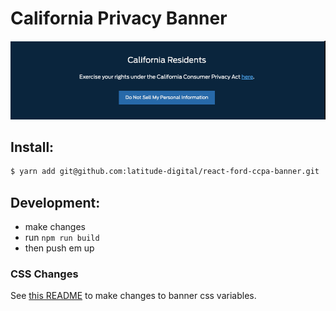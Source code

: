 # California Privacy Banner
![Example:](ca_privacy_banner.png)

## Install:


```bash
$ yarn add git@github.com:latitude-digital/react-ford-ccpa-banner.git
```

## Development:
- make changes
- run `npm run build`
- then push em up


### CSS Changes

See [this README](https://github.com/latitude-digital/react-ford-css) to make changes to banner css variables. 
